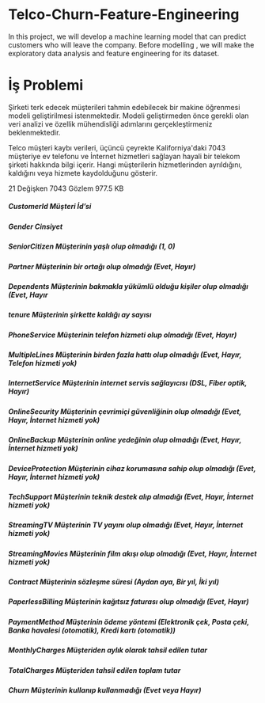 # Telco-Churn-Feature-Engineering
In this project, we will develop a machine learning model that can predict customers who will leave the company. Before modelling , we will make the exploratory data analysis and feature engineering for its dataset.


# İş Problemi

 Şirketi terk edecek müşterileri tahmin edebilecek bir makine öğrenmesi modeli 
 geliştirilmesi istenmektedir. Modeli geliştirmeden önce gerekli olan veri analizi
 ve özellik mühendisliği adımlarını gerçekleştirmeniz beklenmektedir.

 Telco müşteri kaybı verileri, üçüncü çeyrekte Kaliforniya'daki 7043 müşteriye ev telefonu ve İnternet hizmetleri sağlayan hayali
 bir telekom şirketi hakkında bilgi içerir. Hangi müşterilerin hizmetlerinden ayrıldığını, kaldığını veya hizmete kaydolduğunu
 gösterir.

 21 Değişken 7043 Gözlem 977.5 KB

##### CustomerId Müşteri İd’si
##### Gender Cinsiyet
##### SeniorCitizen Müşterinin yaşlı olup olmadığı (1, 0)
##### Partner Müşterinin bir ortağı olup olmadığı (Evet, Hayır)
##### Dependents Müşterinin bakmakla yükümlü olduğu kişiler olup olmadığı (Evet, Hayır
##### tenure Müşterinin şirkette kaldığı ay sayısı
##### PhoneService Müşterinin telefon hizmeti olup olmadığı (Evet, Hayır)
##### MultipleLines Müşterinin birden fazla hattı olup olmadığı (Evet, Hayır, Telefon hizmeti yok)
##### InternetService Müşterinin internet servis sağlayıcısı (DSL, Fiber optik, Hayır)
##### OnlineSecurity Müşterinin çevrimiçi güvenliğinin olup olmadığı (Evet, Hayır, İnternet hizmeti yok)
##### OnlineBackup Müşterinin online yedeğinin olup olmadığı (Evet, Hayır, İnternet hizmeti yok)
##### DeviceProtection Müşterinin cihaz korumasına sahip olup olmadığı (Evet, Hayır, İnternet hizmeti yok)
##### TechSupport Müşterinin teknik destek alıp almadığı (Evet, Hayır, İnternet hizmeti yok)
##### StreamingTV Müşterinin TV yayını olup olmadığı (Evet, Hayır, İnternet hizmeti yok)
##### StreamingMovies Müşterinin film akışı olup olmadığı (Evet, Hayır, İnternet hizmeti yok)
##### Contract Müşterinin sözleşme süresi (Aydan aya, Bir yıl, İki yıl)
##### PaperlessBilling Müşterinin kağıtsız faturası olup olmadığı (Evet, Hayır)
##### PaymentMethod Müşterinin ödeme yöntemi (Elektronik çek, Posta çeki, Banka havalesi (otomatik), Kredi kartı (otomatik))
##### MonthlyCharges Müşteriden aylık olarak tahsil edilen tutar
##### TotalCharges Müşteriden tahsil edilen toplam tutar
##### Churn Müşterinin kullanıp kullanmadığı (Evet veya Hayır)
